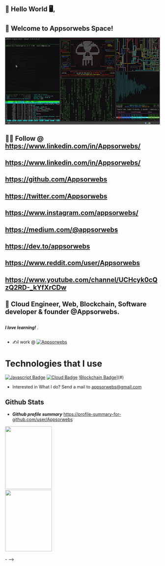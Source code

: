 ## 👋 Hello World 🖥️, 

## 🔮 Welcome to Appsorwebs Space!

<img src='https://github.com/bazzscript/bazzscript/blob/main/p0.gif' >

## 👨‍💻 Follow @ https://www.linkedin.com/in/Appsorwebs/
## https://www.linkedin.com/in/Appsorwebs/
## https://github.com/Appsorwebs
## https://twitter.com/Appsorwebs
## https://www.instagram.com/appsorwebs/
## https://medium.com/@appsorwebs
## https://dev.to/appsorwebs
## https://www.reddit.com/user/Appsorwebs
## https://www.youtube.com/channel/UCHcyk0cQzQ2RD-_kYfXrCDw

## 🧙 Cloud Engineer, Web, Blockchain, Software developer & founder @Appsorwebs.
##
<strong><em> I love learning! </em></strong>.
##
- ✍️I work @ <a href="https://appsorwebs.com" target="_blank"><img alt="Appsorwebs" src="https://img.shields.io/badge/-Appsorwebs-2962FF?logo=Appsorwebs&style=flat-square" /></a>

# Technologies that I use

[![Javascript Badge](https://img.shields.io/badge/-Javascript-F0DB4F?style=for-the-badge&labelColor=black&logo=javascript&logoColor=F0DB4F)](#) [![Cloud Badge](https://img.shields.io/badge/-Nodejs-3C873A?style=for-the-badge&labelColor=black&logo=node.js&logoColor=3C873A)](#) [!Blockchain Badge](https://img.shields.io/badge/-Flutter-007acc?style=for-the-badge&labelColor=black&logo=BlockhainlogoColor=007acc)](#)


- Interested in What I do? Send a mail to appsorwebs@gmail.com


## Github Stats

- ***Github profile summary*** <a href="https://profile-summary-for-github.com/user/Appsorwebs">https://profile-summary-for-github.com/user/Appsorwebs</a>


<p>
<img src="https://github-readme-stats.vercel.app/api?username=Appsorwebst&count_private=true&show_icons=true&theme=blueberry" width=55% height="204px"/>
<img src="https://github-readme-stats.vercel.app/api/top-langs/?username=Appsorwebs&show_icons=true&layout=compact&cache_seconds=1800&langs_count=8&theme=blueberry&count_private=true&show_icons=true" width=55% height="200px"/>

</p>
- -->

<!-- Appsorwebs/Appsorwebs is a ✨ special ✨ repository because its `README.md` (this file) appears on your GitHub profile.
You can click the Preview link to take a look at your changes.
- -->

